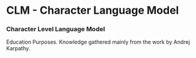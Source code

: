 # CLM - Character Language Model

### Character Level Language Model

Education Purposes. Knowledge gathered mainly from the work by Andrej Karpathy.
